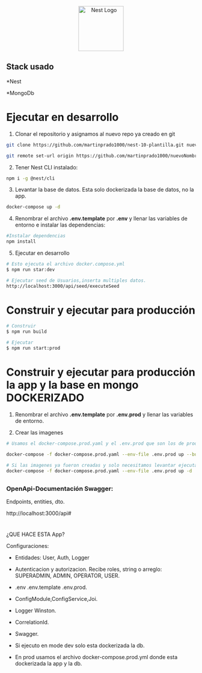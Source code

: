 <p align="center">
  <a href="http://nestjs.com/" target="blank"><img src="https://nestjs.com/img/logo-small.svg" width="120" alt="Nest Logo" /></a>
</p>

## Stack usado

*Nest

*MongoDb


# Ejecutar en desarrollo
1. Clonar el repositorio y asignamos al nuevo repo ya creado en git
```bash
git clone https://github.com/martinprado1000/nest-10-plantilla.git nuevoNombre

git remote set-url origin https://github.com/martinprado1000/nuevoNombre.git
```

2. Tener Nest CLI instalado:
```bash
npm i -g @nest/cli
```

3. Levantar la base de datos. Esta solo dockerizada la base de datos, no la app.
```bash
docker-compose up -d
```

4. Renombrar el archivo __.env.template__ por __.env__ y llenar las variables de entorno e instalar las dependencias:
```bash
#Instalar dependencias
npm install
```

5. Ejecutar en desarrollo
```bash
# Esto ejecuta el archivo docker.compose.yml
$ npm run star:dev

# Ejecutar seed de Usuarios,inserta multiples datos.
http://localhost:3000/api/seed/executeSeed
```


# Construir y ejecutar para producción
```bash
# Construir
$ npm run build

# Ejecutar
$ npm run start:prod
```

# Construir y ejecutar para producción la app y la base en mongo DOCKERIZADO

1. Renombrar el archivo __.env.template__ por __.env.prod__ y llenar las variables de entorno.

2. Crear las imagenes
```bash
# Usamos el docker-compose.prod.yaml y el .env.prod que son los de produccón.

docker-compose -f docker-compose.prod.yaml --env-file .env.prod up --build

# Si las imagenes ya fueron creadas y solo necesitamos levantar ejecutar:
docker-compose -f docker-compose.prod.yaml --env-file .env.prod up -d
```
##
### OpenApi-Documentación Swagger:
 
Endpoints, entities, dto.

http://localhost:3000/api#

#
#
¿QUE HACE ESTA App?

Configuraciones:

* Entidades: User, Auth, Logger

* Autenticacion y autorizacion. Recibe roles, string o arreglo: SUPERADMIN, ADMIN, OPERATOR, USER.

* .env  .env.template  .env.prod.

* ConfigModule,ConfigService,Joi.

* Logger Winston.

* CorrelationId.

* Swagger.

* Si ejecuto en mode dev solo esta dockerizada la db. 

* En prod usamos el archivo docker-compose.prod.yml donde esta dockerizada la app y la db.

